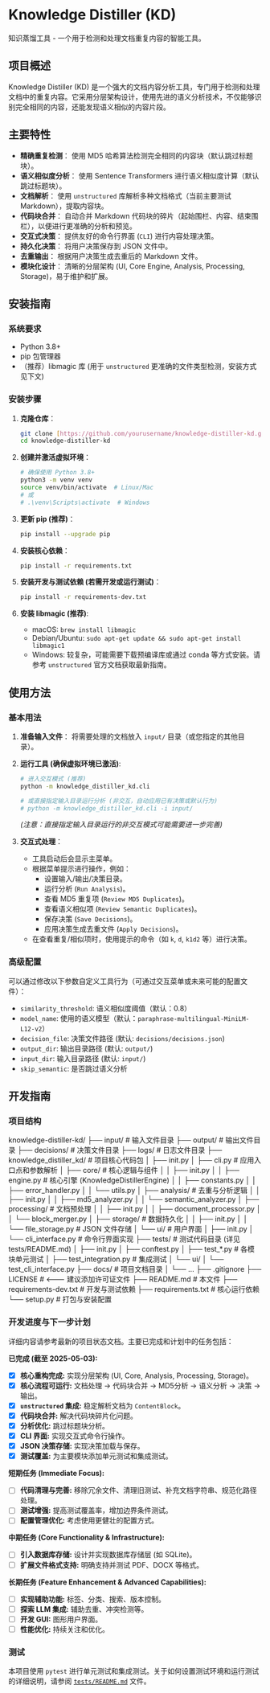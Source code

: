 # Knowledge Distiller (KD)
知识蒸馏工具 - 一个用于检测和处理文档重复内容的智能工具。

## 项目概述
Knowledge Distiller (KD) 是一个强大的文档内容分析工具，专门用于检测和处理文档中的重复内容。它采用分层架构设计，使用先进的语义分析技术，不仅能够识别完全相同的内容，还能发现语义相似的内容片段。

## 主要特性

- **精确重复检测**： 使用 MD5 哈希算法检测完全相同的内容块（默认跳过标题块）。
- **语义相似度分析**： 使用 Sentence Transformers 进行语义相似度计算（默认跳过标题块）。
- **文档解析**： 使用 `unstructured` 库解析多种文档格式（当前主要测试 Markdown），提取内容块。
- **代码块合并**： 自动合并 Markdown 代码块的碎片（起始围栏、内容、结束围栏），以便进行更准确的分析和预览。
- **交互式决策**： 提供友好的命令行界面 (`CLI`) 进行内容处理决策。
- **持久化决策**： 将用户决策保存到 JSON 文件中。
- **去重输出**： 根据用户决策生成去重后的 Markdown 文件。
- **模块化设计**： 清晰的分层架构 (UI, Core Engine, Analysis, Processing, Storage)，易于维护和扩展。

## 安装指南

### 系统要求

- Python 3.8+
- pip 包管理器
- （推荐）libmagic 库 (用于 `unstructured` 更准确的文件类型检测，安装方式见下文)

### 安装步骤

1.  **克隆仓库**：
    ```bash
    git clone [https://github.com/yourusername/knowledge-distiller-kd.git](https://github.com/yourusername/knowledge-distiller-kd.git) # 替换为你的仓库地址
    cd knowledge-distiller-kd
    ```

2.  **创建并激活虚拟环境**：
    ```bash
    # 确保使用 Python 3.8+
    python3 -m venv venv
    source venv/bin/activate  # Linux/Mac
    # 或
    # .\venv\Scripts\activate  # Windows
    ```

3.  **更新 pip (推荐)**：
    ```bash
    pip install --upgrade pip
    ```

4.  **安装核心依赖**：
    ```bash
    pip install -r requirements.txt
    ```

5.  **安装开发与测试依赖 (若需开发或运行测试)**：
    ```bash
    pip install -r requirements-dev.txt
    ```

6.  **安装 libmagic (推荐)**:
    - macOS: `brew install libmagic`
    - Debian/Ubuntu: `sudo apt-get update && sudo apt-get install libmagic1`
    - Windows: 较复杂，可能需要下载预编译库或通过 conda 等方式安装。请参考 `unstructured` 官方文档获取最新指南。

## 使用方法

### 基本用法

1.  **准备输入文件**：
    将需要处理的文档放入 `input/` 目录（或您指定的其他目录）。

2.  **运行工具 (确保虚拟环境已激活)**:
    ```bash
    # 进入交互模式 (推荐)
    python -m knowledge_distiller_kd.cli

    # 或直接指定输入目录运行分析 (非交互，自动应用已有决策或默认行为)
    # python -m knowledge_distiller_kd.cli -i input/
    ```
    *(注意：直接指定输入目录运行的非交互模式可能需要进一步完善)*

3.  **交互式处理**：
    - 工具启动后会显示主菜单。
    - 根据菜单提示进行操作，例如：
        - 设置输入/输出/决策目录。
        - 运行分析 (`Run Analysis`)。
        - 查看 MD5 重复项 (`Review MD5 Duplicates`)。
        - 查看语义相似项 (`Review Semantic Duplicates`)。
        - 保存决策 (`Save Decisions`)。
        - 应用决策生成去重文件 (`Apply Decisions`)。
    - 在查看重复/相似项时，使用提示的命令（如 `k`, `d`, `k1d2` 等）进行决策。

### 高级配置

可以通过修改以下参数自定义工具行为（可通过交互菜单或未来可能的配置文件）：

- `similarity_threshold`: 语义相似度阈值（默认：0.8）
- `model_name`: 使用的语义模型（默认：`paraphrase-multilingual-MiniLM-L12-v2`）
- `decision_file`: 决策文件路径 (默认: `decisions/decisions.json`)
- `output_dir`: 输出目录路径 (默认: `output/`)
- `input_dir`: 输入目录路径 (默认: `input/`)
- `skip_semantic`: 是否跳过语义分析

## 开发指南

### 项目结构


knowledge-distiller-kd/
├── input/                  # 输入文件目录
├── output/                 # 输出文件目录
├── decisions/              # 决策文件目录
├── logs/                   # 日志文件目录
├── knowledge_distiller_kd/ # 项目核心代码包
│   ├── init.py
│   ├── cli.py              # 应用入口点和参数解析
│   ├── core/               # 核心逻辑与组件
│   │   ├── init.py
│   │   ├── engine.py       # 核心引擎 (KnowledgeDistillerEngine)
│   │   ├── constants.py
│   │   ├── error_handler.py
│   │   └── utils.py
│   ├── analysis/           # 去重与分析逻辑
│   │   ├── init.py
│   │   ├── md5_analyzer.py
│   │   └── semantic_analyzer.py
│   ├── processing/         # 文档预处理
│   │   ├── init.py
│   │   ├── document_processor.py
│   │   └── block_merger.py
│   ├── storage/            # 数据持久化
│   │   ├── init.py
│   │   └── file_storage.py # JSON 文件存储
│   └── ui/                 # 用户界面
│       ├── init.py
│       └── cli_interface.py # 命令行界面实现
├── tests/                  # 测试代码目录 (详见 tests/README.md)
│   ├── init.py
│   ├── conftest.py
│   ├── test_*.py           # 各模块单元测试
│   ├── test_integration.py # 集成测试
│   └── ui/
│       └── test_cli_interface.py
├── docs/                   # 项目文档目录
│   └── ...
├── .gitignore
├── LICENSE                 # <--- 建议添加许可证文件
├── README.md               # 本文件
├── requirements-dev.txt    # 开发与测试依赖
├── requirements.txt        # 核心运行依赖
└── setup.py                # 打包与安装配置


### 开发进度与下一步计划

详细内容请参考最新的项目状态文档。主要已完成和计划中的任务包括：

**已完成 (截至 2025-05-03):**

- [x] **核心重构完成:** 实现分层架构 (UI, Core, Analysis, Processing, Storage)。
- [x] **核心流程可运行:** 文档处理 -> 代码块合并 -> MD5分析 -> 语义分析 -> 决策 -> 输出。
- [x] **`unstructured` 集成:** 稳定解析文档为 `ContentBlock`。
- [x] **代码块合并:** 解决代码块碎片化问题。
- [x] **分析优化:** 跳过标题块分析。
- [x] **CLI 界面:** 实现交互式命令行操作。
- [x] **JSON 决策存储:** 实现决策加载与保存。
- [x] **测试覆盖:** 为主要模块添加单元测试和集成测试。

**短期任务 (Immediate Focus):**

- [ ] **代码清理与完善:** 移除冗余文件、清理旧测试、补充文档字符串、规范化路径处理。
- [ ] **测试增强:** 提高测试覆盖率，增加边界条件测试。
- [ ] **配置管理优化:** 考虑使用更健壮的配置方式。

**中期任务 (Core Functionality & Infrastructure):**

- [ ] **引入数据库存储:** 设计并实现数据库存储层 (如 SQLite)。
- [ ] **扩展文件格式支持:** 明确支持并测试 PDF、DOCX 等格式。

**长期任务 (Feature Enhancement & Advanced Capabilities):**

- [ ] **实现辅助功能:** 标签、分类、搜索、版本控制。
- [ ] **探索 LLM 集成:** 辅助去重、冲突检测等。
- [ ] **开发 GUI:** 图形用户界面。
- [ ] **性能优化:** 持续关注和优化。

### 测试

本项目使用 `pytest` 进行单元测试和集成测试。关于如何设置测试环境和运行测试的详细说明，请参阅 [`tests/README.md`](tests/README.md) 文件。